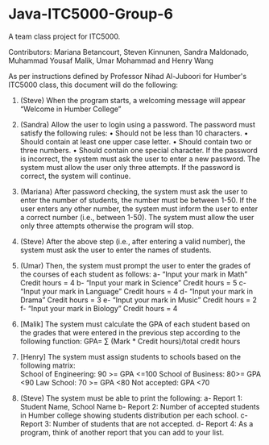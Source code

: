 # Java-ITC5000-Group-6
A team class project for ITC5000. 

Contributors: Mariana Betancourt, Steven Kinnunen, Sandra Maldonado, Muhammad Yousaf Malik, Umar Mohammad and Henry Wang

As per instructions defined by Professor Nihad Al-Juboori for Humber's ITC5000 class, this document will do the following:

1. (Steve) When the program starts, a welcoming message will appear “Welcome in Humber College” 

2. (Sandra) Allow the user to login using a password. The password must satisfy the following rules:
 • Should not be less than 10 characters. 
• Should contain at least one upper case letter. 
• Should contain two or three numbers. 
• Should contain one special character. 
If the password is incorrect, the system must ask the user to enter a new password. The system must allow the user only three attempts. If the password is correct, the system will continue.

3. (Mariana) After password checking, the system must ask the user to enter the number of students, the number must be between 1-50. If the user enters any other number, the system must inform the user to enter a correct number (i.e., between 1-50). The system must allow the user only three attempts otherwise the program will stop.

4. (Steve) After the above step (i.e., after entering a valid number), the system must ask the user to enter the names of students. 

5. (Umar) Then, the system must prompt the user to enter the grades of the courses of each student as follows: 
a- “Input your mark in Math” Credit hours = 4 
b- “Input your mark in Science” Credit hours = 5 
c- “Input your mark in Language” Credit hours = 4 
d- “Input your mark in Drama” Credit hours = 3 
e- “Input your mark in Music” Credit hours = 2 
f- “Input your mark in Biology” Credit hours = 4

6. [Malik] The system must calculate the GPA of each student based on the grades that were entered in the previous step according to the following function: 
GPA= ∑ (Mark * Credit hours)/total credit hours

7. [Henry] The system must assign students to schools based on the following matrix:  
School of Engineering: 90 >= GPA <=100 
School of Business: 80>= GPA <90 
Law School: 70 >= GPA <80 
Not accepted: GPA <70

8. (Steve) The system must be able to print the following: 
a- Report 1: Student Name, School Name
b- Report 2: Number of accepted students in Humber college showing students distribution per each school. 
c- Report 3: Number of students that are not accepted. 
d- Report 4: As a program, think of another report that you can add to your list.
